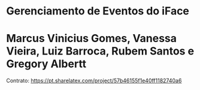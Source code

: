 # Gerenciamento de Eventos do iFace
# Marcus Vinicius Gomes, Vanessa Vieira, Luiz Barroca, Rubem Santos e Gregory Albertt
Contrato: https://pt.sharelatex.com/project/57b46155f1e40ff1182740a6
